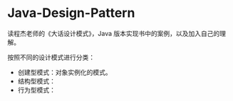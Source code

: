 # Java-Design-Pattern
读程杰老师的《大话设计模式》，Java 版本实现书中的案例，以及加入自己的理解。
  
按照不同的设计模式进行分类：
- 创建型模式：对象实例化的模式。
- 结构型模式：
- 行为型模式：